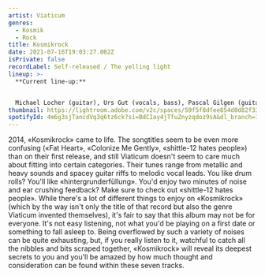 ```yaml
---
artist: Viaticum
genres:
  - Kosmik
  - Rock
title: Kosmikrock
date: 2021-07-16T19:03:27.002Z
isPrivate: false
recordLabel: Self-released / The yelling light
lineup: >-
  **Current line-up:**


  Michael Locher (guitar), Urs Gut (vocals, bass), Pascal Gilgen (guitarspacenoise, clarinet, Korg Volca FM and vocals), Jonas (drums).
thumbnail: https://lightroom.adobe.com/v2c/spaces/59f5f8dfee854d0d82f331b7e74b488d/assets/b2d2040d19ac8652b450f32035582616/revisions/ac01841f540c42d0af8e27c5b59cc532/renditions/6da10ae6df1340bd70bcd0caf90ac02a
spotifyId: 4m6g3sjTancdVq3q6tz6ck?si=BdCIay4jTfuZnyzqdoz9sA&dl_branch=1
---
```

2014, «Kosmikrock» came to life. The songtitles seem to be even more confusing («Fat Heart», «Colonize Me Gently», «shittle-12 hates people») than on their first release, and still Viaticum doesn't seem to care much about fitting into certain categories. Their tunes range from metallic and heavy sounds and spacey guitar riffs to melodic vocal leads. You like drum rolls? You'll like «hintergrunderfüllung». You'd enjoy two minutes of noise and ear crushing feedback? Make sure to check out «shittle-12 hates people». While there's a lot of different things to enjoy on «Kosmikrock» (which by the way isn't only the title of that record but also the genre Viaticum invented themselves), it's fair to say that this album may not be for everyone. It's not easy listening, not what you'd be playing on a first date or something to fall asleep to. Being overflowed by such a variety of noises can be quite exhausting, but, if you really listen to it, watchful to catch all the nibbles and bits scraped together, «Kosmikrock» will reveal its deepest secrets to you and you'll be amazed by how much thought and consideration can be found within these seven tracks.
